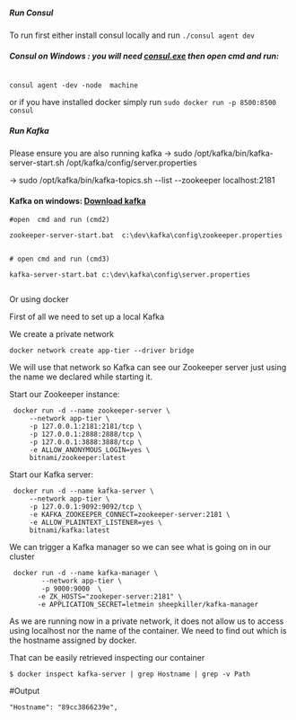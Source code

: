 
##### Run Consul

To run first either install consul locally and run `./consul agent dev`

#####  Consul on  Windows : you will need [consul.exe](https://www.consul.io/docs/install/index.html) then open cmd and run:

```

consul agent -dev -node  machine

```

or if you have installed docker simply run `sudo docker run -p 8500:8500 consul`

 ##### Run Kafka
 
 Please ensure you are also running kafka
 -> sudo /opt/kafka/bin/kafka-server-start.sh /opt/kafka/config/server.properties
 
 -> sudo /opt/kafka/bin/kafka-topics.sh --list --zookeeper localhost:2181

 #### Kafka on windows: [Download kafka](https://www.apache.org/dyn/closer.cgi?path=/kafka/2.2.1/kafka_2.11-2.2.1.tgz)

```
#open  cmd and run (cmd2)

zookeeper-server-start.bat  c:\dev\kafka\config\zookeeper.properties


# open cmd and run (cmd3)

kafka-server-start.bat c:\dev\kafka\config\server.properties


```


 Or using docker
 
 First of all we need to set up a local Kafka
 
 We create a private network
 ```
 docker network create app-tier --driver bridge
 ```
 We will use that network so Kafka can see our Zookeeper server just using the name we declared while starting it.
 
 Start our Zookeeper instance:

```
 docker run -d --name zookeeper-server \
     --network app-tier \
     -p 127.0.0.1:2181:2181/tcp \
     -p 127.0.0.1:2888:2888/tcp \
     -p 127.0.0.1:3888:3888/tcp \
     -e ALLOW_ANONYMOUS_LOGIN=yes \
     bitnami/zookeeper:latest
```

 Start our Kafka server:

``` 
 docker run -d --name kafka-server \
     --network app-tier \
     -p 127.0.0.1:9092:9092/tcp \
     -e KAFKA_ZOOKEEPER_CONNECT=zookeeper-server:2181 \
     -e ALLOW_PLAINTEXT_LISTENER=yes \
     bitnami/kafka:latest
```

 We can trigger a Kafka manager so we can see what is going on in our cluster
 
```
 docker run -d --name kafka-manager \
        --network app-tier \
        -p 9000:9000  \
 	   -e ZK_HOSTS="zookeper-server:2181" \
 	   -e APPLICATION_SECRET=letmein sheepkiller/kafka-manager
``` 
 As we are running now in a private network, it does not allow us to access using localhost nor the name of the container. We need to find out which is the hostname assigned by docker.
 
 That can be easily retrieved inspecting our container
 ```
 $ docker inspect kafka-server | grep Hostname | grep -v Path
 ```
 #Output
 ```
 "Hostname": "89cc3866239e",
 ```